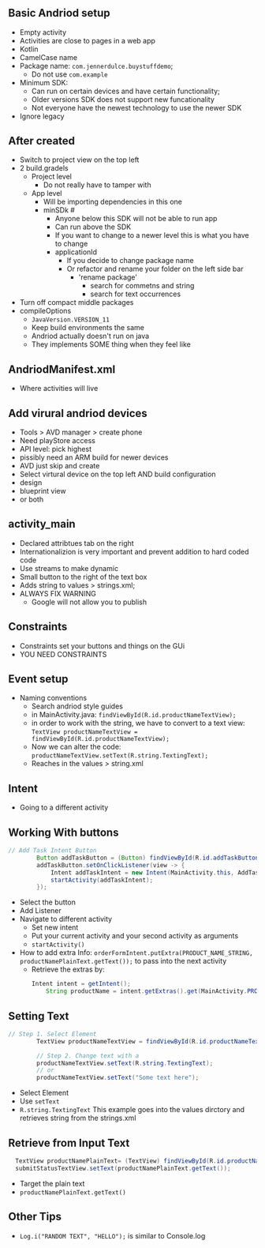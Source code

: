 #

## Basic Andriod setup

- Empty activity
- Activities are close to pages in a web app
- Kotlin
- CamelCase name
- Package name: `com.jennerdulce.buystuffdemo`;
  - Do not use `com.example`
- Minimum SDK:
  - Can run on certain devices and have certain functionality;
  - Older versions SDK does not support new funcationality
  - Not everyone have the newest technology to use the newer SDK
- Ignore legacy

## After created

- Switch to project view on the top left
- 2 build.gradels
  - Project level
    - Do not really have to tamper with
  - App level
    - Will be importing dependencies in this one
    - minSDk #
      - Anyone below this SDK will not be able to run app
      - Can run above the SDK
      - If you want to change to a newer level this is what you have to change
      - applicationId
        - If you decide to change package name
        - Or refactor and rename your folder on the left side bar
          - 'rename package'
            - search for commetns and string
            - search for text occurrences
- Turn off compact middle packages
- compileOptions
  - `JavaVersion.VERSION_11`
  - Keep build environments the same
  - Andriod actually doesn't run on java
  - They implements SOME thing when they feel like

## AndriodManifest.xml

- Where activities will live

## Add virural andriod devices

- Tools > AVD manager > create phone
- Need playStore access
- API level: pick highest
- pissibly need an ARM build for newer devices
- AVD just skip and create
- Select virtural device on the top left AND build configuration
- design
- blueprint view
- or both

## activity_main

- Declared attribtues tab on the right
- Internationalizion is very important and prevent addition to hard coded code
- Use streams to make dynamic
- Small button to the right of the text box
- Adds string to values > strings.xml;
- ALWAYS FIX WARNING
  - Google will not allow you to publish

## Constraints

- Constraints set your buttons and things on the GUi
- YOU NEED CONSTRAINTS

## Event setup

- Naming conventions
  - Search andriod style guides
  - in MainActivity.java: `findViewById(R.id.productNameTextView);`
  - in order to work with the string, we have to convert to a text view: `TextView productNameTextView = findViewById(R.id.productNameTextView);`
  - Now we can alter the code: `productNameTextView.setText(R.string.TextingText);`
  - Reaches in the values > string.xml

## Intent

- Going to a different activity


## Working With buttons

```java
// Add Task Intent Button
        Button addTaskButton = (Button) findViewById(R.id.addTaskButton);
        addTaskButton.setOnClickListener(view -> {
            Intent addTaskIntent = new Intent(MainActivity.this, AddTaskActivity.class);
            startActivity(addTaskIntent);
        });
```

- Select the button
- Add Listener
- Navigate to different activity
  - Set new intent
  - Put your current activity and your second activity as arguments
  - `startActivity()`
- How to add extra Info: `orderFormIntent.putExtra(PRODUCT_NAME_STRING, productNamePlainText.getText());` to pass into the next activity
  - Retrieve the extras by:
    ```java
    Intent intent = getIntent();
        String productName = intent.getExtras().get(MainActivity.PRODUCT_NAME_STRING).toString();
    ```


## Setting Text

```java
// Step 1. Select Element
        TextView productNameTextView = findViewById(R.id.productNameTextView);

        // Step 2. Change text with a
        productNameTextView.setText(R.string.TextingText);
        // or
        productNameTextView.setText("Some text here");
```

- Select Element
- Use `setText`
- `R.string.TextingText` This example goes into the values  dirctory and retrieves string from the strings.xml

## Retrieve from Input Text

```java
  TextView productNamePlainText= (TextView) findViewById(R.id.productNamePlainText);
  submitStatusTextView.setText(productNamePlainText.getText());
```

- Target the plain text
- `productNamePlainText.getText()`

## Other Tips

- `Log.i("RANDOM TEXT", "HELLO");` is similar to Console.log
